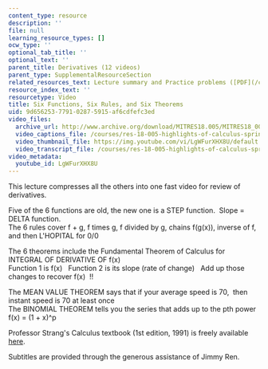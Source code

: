 ```yaml
---
content_type: resource
description: ''
file: null
learning_resource_types: []
ocw_type: ''
optional_tab_title: ''
optional_text: ''
parent_title: Derivatives (12 videos)
parent_type: SupplementalResourceSection
related_resources_text: Lecture summary and Practice problems ([PDF](/courses/res-18-005-highlights-of-calculus-spring-2010/resources/mitres18_05s10_sixfunc_sixrules_sixtheo))
resource_index_text: ''
resourcetype: Video
title: Six Functions, Six Rules, and Six Theorems
uid: 9d656253-7791-0287-5915-af6cdfefc3ed
video_files:
  archive_url: http://www.archive.org/download/MITRES18.005/MITRES18_005S10_SixFunctions_300k.mp4
  video_captions_file: /courses/res-18-005-highlights-of-calculus-spring-2010/a3dbb2da008b59d4a844ea5b75c8c870_LgWFurXHX8U.vtt
  video_thumbnail_file: https://img.youtube.com/vi/LgWFurXHX8U/default.jpg
  video_transcript_file: /courses/res-18-005-highlights-of-calculus-spring-2010/c273bc7136f2e86ba9d255ea026a8544_LgWFurXHX8U.pdf
video_metadata:
  youtube_id: LgWFurXHX8U
---
```


This lecture compresses all the others into one fast video for review of derivatives.  
  
Five of the 6 functions are old, the new one is a STEP function.  Slope = DELTA function.  
The 6 rules cover f + g, f times g, f divided by g, chains f(g(x)), inverse of f, and then L'HOPITAL for 0/0  
  
The 6 theorems include the Fundamental Theorem of Calculus for INTEGRAL OF DERIVATIVE OF f(x)   
Function 1 is f(x)   Function 2 is its slope (rate of change)   Add up those changes to recover f(x)  !!  
  
The MEAN VALUE THEOREM says that if your average speed is 70,  then instant speed is 70 at least once  
The BINOMIAL THEOREM tells you the series that adds up to the pth power f(x) = (1 + x)^p

Professor Strang's Calculus textbook (1st edition, 1991) is freely available [here](/courses/res-18-001-calculus-online-textbook-spring-2005).

Subtitles are provided through the generous assistance of Jimmy Ren.